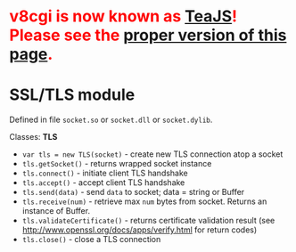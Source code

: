 # <font color='red'><b>v8cgi is now known as <a href='http://code.google.com/p/teajs/'>TeaJS</a>! Please see the <a href='http://code.google.com/p/teajs/wiki/API_TLS'>proper version of this page</a>.</b></font> #
# SSL/TLS module #

Defined in file `socket.so` or `socket.dll` or `socket.dylib`.

Classes: **TLS**

  * `var tls = new TLS(socket)` - create new TLS connection atop a socket
  * `tls.getSocket()` - returns wrapped socket instance
  * `tls.connect()` - initiate client TLS handshake
  * `tls.accept()` - accept client TLS handshake
  * `tls.send(data)` - send `data` to socket; data = string or Buffer
  * `tls.receive(num)` - retrieve max `num` bytes from socket. Returns an instance of Buffer.
  * `tls.validateCertificate()` - returns certificate validation result (see http://www.openssl.org/docs/apps/verify.html for return codes)
  * `tls.close()` - close a TLS connection